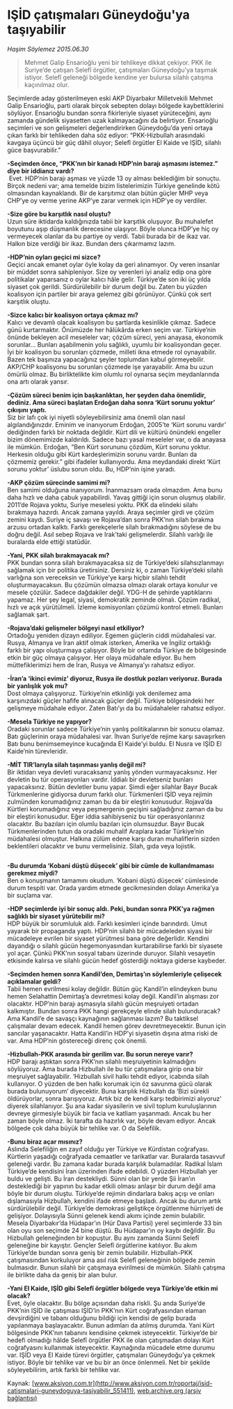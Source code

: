 # IŞİD çatışmaları Güneydoğu'ya taşıyabilir

*Haşim Söylemez 2015.06.30*

<div class="pNewsDetailMainContent" itemprop="articleBody">
 <blockquote>
  <p>
   Mehmet Galip Ensarioğlu yeni bir tehlikeye dikkat çekiyor. PKK ile Suriye’de çatışan Selefî örgütler, çatışmaları Güneydoğu’ya taşımak istiyor. Selefî geleneği bölgede kendine yer bulursa silahlı çatışma kaçınılmaz olur.
  </p>
 </blockquote>
 <p>
  Seçimlerde aday gösterilmeyen eski AKP Diyarbakır Milletvekili Mehmet Galip Ensarioğlu, parti olarak birçok sebepten dolayı bölgede kaybettiklerini söylüyor. Ensarioğlu bundan sonra fikirleriyle siyaset yürüteceğini, aynı zamanda gündelik siyasetten uzak kalmayacağını da belirtiyor. Ensarioğlu seçimleri ve son gelişmeleri değerlendirirken Güneydoğu’da yeni ortaya çıkan farklı bir tehlikeden daha söz ediyor: “PKK-Hizbullah arasındaki kavgaya üçüncü bir güç dâhil oluyor; Selefî örgütler El Kaide ve IŞİD, silahlı güce başvurabilir.”
 </p>
 <p>
  <strong>
   -Seçimden önce, “PKK’nın bir kanadı HDP’nin barajı aşmasını istemez.” diye bir iddianız vardı?
  </strong>
  <br>
   <img alt="" src="http://web.archive.org/web/20150726120030im_/http://medya.aksiyon.com.tr//aksiyon/2015/06/30/569534.jpg "/>
   Evet. HDP’nin barajı aşması ve yüzde 13 oy alması beklediğim bir sonuçtu. Birçok nedeni var; ama temelde bizim listelerimizin Türkiye genelinde kötü olmasından kaynaklandı. Bir de karşıtımız olan bütün güçler MHP veya CHP’ye oy verme yerine AKP’ye zarar vermek için HDP’ye oy verdiler.
  </br>
 </p>
 <p>
  <strong>
   -Size göre bu karşıtlık nasıl oluştu?
  </strong>
  <br>
   Uzun süre iktidarda kaldığınızda tabii bir karşıtlık oluşuyor. Bu muhalefet boyutunu aşıp düşmanlık derecesine ulaşıyor. Böyle olunca HDP’ye hiç oy vermeyecek olanlar da bu partiye oy verdi. Tabii burada bir de ikaz var. Halkın bize verdiği bir ikaz. Bundan ders çıkarmamız lazım.
  </br>
 </p>
 <p>
  <strong>
   -HDP’nin oyları geçici mi sizce?
  </strong>
  <br>
   Geçici ancak emanet oylar öyle kolay da geri alınamıyor. Oy veren insanlar bir müddet sonra sahipleniyor. Size oy verenleri iyi analiz edip ona göre politikalar yaparsanız o oylar kalıcı hâle gelir. Türkiye’de son iki üç yılda siyaset çok gerildi. Sürdürülebilir bir durum değil bu. Zaten bu yüzden koalisyon için partiler bir araya gelemez gibi görünüyor. Çünkü çok sert karşıtlık oluştu.
  </br>
 </p>
 <p>
  <strong>
   -Sizce kalıcı bir koalisyon ortaya çıkmaz mı?
  </strong>
  <br>
   Kalıcı ve devamlı olacak koalisyon bu şartlarda kesinlikle çıkmaz. Sadece günü kurtarmaktır. Önümüzde her hâlükârda erken seçim var. Türkiye’nin önünde bekleyen acil meseleler var; çözüm süreci, yeni anayasa, ekonomik sorunlar... Bunları aşabilmenin yolu sağlıklı, uyumlu bir koalisyondan geçer. İyi bir koalisyon bu sorunları çözmede, milleti ikna etmede rol oynayabilir. Bazen tek başınıza yapacağınız şeyler toplumdan kabul görmeyebilir. AKP/CHP koalisyonu bu sorunları çözmede işe yarayabilir. Ama bu uzun ömürlü olmaz. Bu birliktelikte kim olumlu rol oynarsa seçim meydanlarında ona artı olarak yansır.
  </br>
 </p>
 <p>
  <strong>
   -Çözüm süreci benim için başkanlıktan, her şeyden daha önemlidir, dediniz. Ama süreci başlatan Erdoğan daha sonra ‘Kürt sorunu yoktur’ çıkışını yaptı.
  </strong>
  <br/>
  Siz bir lafı çok iyi niyetli söyleyebilirsiniz ama önemli olan nasıl algılandığınızdır. Eminim ve inanıyorum Erdoğan, 2005’te ‘Kürt sorunu vardır’ dediğinden farklı bir noktada değildir. Kürt dili ve kültürü önündeki engeller bizim dönemimizde kaldırıldı. Sadece bazı yasal meseleler var, o da anayasa ile mümkün. Erdoğan, “Ben Kürt sorununu çözdüm, Kürt sorunu yoktur. Herkesin olduğu gibi Kürt kardeşlerimizin sorunu vardır. Bunları da çözmemiz gerekir.” gibi ifadeler kullanıyordu. Ama meydandaki direkt ‘Kürt sorunu yoktur’ üslubu sorun oldu. Bu, HDP’nin işine yaradı.
 </p>
 <p>
  <strong>
   -AKP çözüm sürecinde samimi mi?
  </strong>
  <br/>
  Ben samimi olduğuna inanıyorum. İnanmazsam orada olmazdım. Ama bunu daha hızlı ve daha çabuk yapabilirdi. Yavaş gittiği için sorun oluşmuş olabilir. 2011’de Rojava yoktu, Suriye meselesi yoktu. PKK da elindeki silahı bırakmaya hazırdı. Ancak zamana yayıldı. Araya seçimler girdi ve çözüm zemini kaydı. Suriye iç savaşı ve Rojava’dan sonra PKK’nın silah bırakma arzusu ortadan kalktı. Farklı gerekçelerle silah bırakmadığını söylese de bu doğru değil. Asıl sebep Rojava ve Irak’taki gelişmelerdir. Silahlı varlığı ile buralarda elde ettiği statüdür.
 </p>
 <p>
  <strong>
   -Yani, PKK silah bırakmayacak mı?
  </strong>
  <br/>
  PKK bundan sonra silah bırakmayacaksa siz de Türkiye’deki silahsızlanmayı sağlamak için bir politika üretirsiniz. Dersiniz ki, o zaman Türkiye’deki silahlı varlığına son vereceksin ve Türkiye’ye karşı hiçbir silahlı tehdit oluşturmayacaksın. Bu çözümün olmazsa olmazı olarak ortaya konulur ve mesele çözülür. Sadece dağdakiler değil. YDG-H de şehirde yaptıklarını yapamaz. Her şey legal, siyasi, demokratik zeminde olmalı. Çözüm radikal, hızlı ve açık yürütülmeli. İzleme komisyonları çözümü kontrol etmeli. Bunları sağlamak şart.
 </p>
 <p>
  <strong>
   -Rojava’daki gelişmeler bölgeyi nasıl etkiliyor?
  </strong>
  <br/>
  Ortadoğu yeniden dizayn ediliyor. Egemen güçlerin ciddi müdahalesi var. Rusya, Almanya ve İran aktif olmak isterken, Amerika ve İngiliz ortaklığı farklı bir yapı oluşturmaya çalışıyor. Böyle bir ortamda Türkiye de bölgesinde etkin bir güç olmaya çalışıyor. Her olaya müdahale ediyor. Bu hem müttefiklerimizi hem de İran, Rusya ve Almanya’yı rahatsız ediyor.
 </p>
 <p>
  <strong>
   -İran’a ‘ikinci evimiz’ diyoruz, Rusya ile dostluk pozları veriyoruz. Burada bir yanlışlık yok mu?
  </strong>
  <br/>
  Dost olmaya çalışıyoruz. Türkiye’nin etkinliği yok denilemez ama karşınızdaki güçler hafife alınacak güçler değil. Türkiye bölgesindeki her gelişmeye müdahale ediyor. Zaten Batı’yı da bu müdahaleler rahatsız ediyor.
 </p>
 <p>
  <strong>
   -Mesela Türkiye ne yapıyor?
  </strong>
  <br/>
  Oradaki sorunlar sadece Türkiye’nin yanlış politikalarının bir sonucu olamaz. Batı güçlerinin oraya müdahalesi var. İhvan Suriye’de rejime karşı savaşırken Batı bunu benimsemeyince kucağında El Kaide’yi buldu. El Nusra ve IŞİD El Kaide’nin türevleridir.
 </p>
 <p>
  <strong>
   -MİT TIR’larıyla silah taşınması yanlış değil mi?
  </strong>
  <br/>
  Bir iktidarı veya devleti vuracaksanız yanlış yönden vurmayacaksınız. Her devletin bu tür operasyonları vardır. İddialı bir devletseniz bunları yapacaksınız. Bütün devletler bunu yapar. Şimdi eğer silahlar Bayır Bucak Türkmenlerine gidiyorsa durum farklı olur. Türkmenleri IŞİD veya rejimin zulmünden korumadığınız zaman bu da bir eleştiri konusudur. Rojava’da Kürtleri korumadığınız veya peşmergenin geçişini sağladığınız zaman da bu bir eleştiri konusudur. Eğer iddia sahibiyseniz bu tür operasyonlarınız olacaktır. Bu bazıları için olumlu bazıları için olumsuzdur. Bayır Bucak Türkmenlerinden tutun da oradaki muhalif Araplara kadar Türkiye’nin müdahalesi olmuştur. Halkına zülüm edene karşı duran muhaliflerin sizden beklentileri olacaktır ve bunu vermelisiniz. Silah, gıda veya lojistik.
 </p>
 <p>
  <img alt="" src="http://web.archive.org/web/20150726120030im_/http://medya.aksiyon.com.tr//aksiyon/2015/06/30/569535.jpg "/>
 </p>
 <p>
  <strong>
   -Bu durumda ‘Kobani düştü düşecek’ gibi bir cümle de kullanılmaması gerekmez miydi?
  </strong>
  <br/>
  Ben o konuşmanın tamamını okudum. ‘Kobani düştü düşecek’ cümlesinde durum tespiti var. Orada yardım etmede gecikmesinden dolayı Amerika’ya bir suçlama var.
 </p>
 <p>
  <strong>
   -HDP seçimlerde iyi bir sonuç aldı. Peki, bundan sonra PKK’ya rağmen sağlıklı bir siyaset yürütebilir mi?
  </strong>
  <br/>
  HDP büyük bir sorumluluk aldı. Farklı kesimleri içinde barındırdı. Umut yayarak bir propaganda yaptı. HDP’nin silahlı bir mücadeleden siyasi bir mücadeleye evrilen bir siyaset yürütmesi bana göre değerlidir. Kendini dayandığı o silahlı gücün hegemonyasından kurtarabilirse farklı bir siyasete yol açar. Çünkü PKK’nın sosyal tabanı üzerinde duruyor. Silahlı vesayetin etkisinde kalırsa ve silahlı gücün hedef gösterdiği noktaya giderse kaybeder.
 </p>
 <p>
  <strong>
   -Seçimden hemen sonra Kandil’den, Demirtaş’ın söylemleriyle çelişecek açıklamalar geldi?
  </strong>
  <br/>
  Tabii hemen evrilmesi kolay değildir. Bütün güç Kandil’in elindeyken bunu hemen Selahattin Demirtaş’a devretmesi kolay değil. Kandil’in alışması zor olacaktır. HDP’nin barajı aşmasıyla silahlı gücün meşruiyeti ortadan kalkmıştır. Bundan sonra PKK hangi gerekçeyle elinde silah bulunduracak? Ama Kandil’e de savaşçı kaynağının sağlanması lazım? Bu taktiksel çalışmalar devam edecek. Kandil hemen görev devretmeyecektir. Bunun için sancılar yaşanacaktır. Hatta Kandil’in HDP’yi siyasetin dışına atma riski de var. Ama HDP’nin göstereceği direnç çok önemli.
 </p>
 <p>
  <strong>
   -Hizbullah-PKK arasında bir gerilim var. Bu sorun nereye varır?
  </strong>
  <br/>
  HDP barajı aştıktan sonra PKK’nın silahlı meşruiyetinin kalmadığını söylüyoruz. Ama burada Hizbullah ile bu tür çatışmalara girip ona bir meşruiyet sağlayabilir. ‘Hizbullah sivil halkı tehdit ediyor, icabında silah kullanıyor. O yüzden de ben halkı korumak için öz savunma gücü olarak burada bulunuyorum’ diyecektir. Buna karşılık Hizbullah da ‘Bizi sürekli öldürüyorlar, sonra barışıyoruz. Artık biz de kendi karşı tedbirimizi alıyoruz’ diyerek silahlanıyor. Şu ana kadar siyasilerin ve sivil toplum kuruluşlarının devreye girmesiyle büyük bir facia ve katliam yaşanmadı. Ancak bu her zaman böyle olmaz. İki tarafta da hazırlık var, böyle devam ediyor. Ancak bölgede çok daha büyük bir tehlike var. O da Selefilik.
 </p>
 <p>
  <strong>
   -Bunu biraz açar mısınız?
  </strong>
  <br/>
  Aslında Selefiliğin en zayıf olduğu yer Türkiye ve Kürdistan coğrafyası. Kürtlerin yaşadığı coğrafyada cemaatler ve tarikatlar var. Buralarda tasavvuf geleneği vardır. Bu zamana kadar burada karşılık bulamadılar. Radikal İslam Türkiye’de kendisini İran üzerinden ifade edebildi. O yüzden Hizbullah yer buldu ve gelişti. Bu İran destekliydi. Sünni olan bir yerde Şii İran’ın desteklediği bir yapının bu kadar etkili olması anlaşır bir durum değil ama böyle bir durum oluştu. Türkiye’de rejimin dindarlara bakış açışı ve onları dışlamasıyla Hizbullah, kendini ifade etmeye başladı. Ancak bu durum artık sürdürülebilir değil. Türkiye’de demokrasi geliştikçe örgütlenme hürriyeti de gelişiyor. Dolayısıyla Sünni gelenek kendi akımı içinde zemin bulabilir. Mesela Diyarbakır’da Hüdapar’ın (Hür Dava Partisi) yerel seçimlerde 33 bin olan oyu son seçimde 24 bine düştü. Bu Hüdapar’ın oy kaybı değildir. Bu Hizbullah geleneğinden bir kopuştur. Bu aynı zamanda Sünni Selefî geleneğine bir kayıştır. Gençler Selefî örgütlerine katılıyor. Bu akım Türkiye’de bundan sonra geniş bir zemin bulabilir. Hizbullah-PKK çatışmasından korkuluyor ama asıl risk Selefî geleneğinin bölgede zemin bulmasıdır. Bunun silahlı bir çatışmaya evirilmesi de mümkün. Silahlı çatışma ile birlikte daha da geniş bir alan bulur.
 </p>
 <p>
  <strong>
   -Yani El Kaide, IŞİD gibi Selefî örgütler bölgede veya Türkiye’de etkin mi olacak?
  </strong>
  <br/>
  Evet, öyle olacaktır. Bu bölge açısından daha riskli. Şu anda Suriye’de PKK’nin IŞİD ile çatışması IŞİD’in PKK’nın Kürt coğrafyasından elaman devşirdiğini ve tabanı olduğunu bildiği için kendisi de gelip burada yapılanmaya başlayacaktır. Bunun adımları da atılmış durumda. Yani Kürt bölgesinde PKK’nın tabanını kendisine çekmek isteyecektir. Türkiye’de bir hedefi olmadığı hâlde Selefî örgütler PKK ile olan çatışmadan dolayı Kürt coğrafyasını kullanmak isteyecektir. Kaynağında mücadele etme durumu var. IŞİD veya El Kaide türevi örgütler, çatışmaları Güneydoğu’ya çekmek istiyor. Böyle bir tehlike var ve bu bir an önce önlenmeli. Net bir şekilde söyleyebilirim, artık farklı bir tehlike var.
 </p>
</div>


Kaynak: [www.aksiyon.com.tr](http://www.aksiyon.com.tr/roportaj/isid-catismalari-guneydoguya-tasiyabilir_551411), [web.archive.org (arşiv bağlantısı)](http://web.archive.org/web/20150726120030/http://www.aksiyon.com.tr/roportaj/isid-catismalari-guneydoguya-tasiyabilir_551411)
